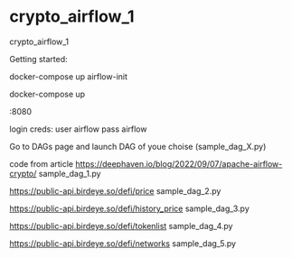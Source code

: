 # crypto_airflow_1
crypto_airflow_1

Getting started:

docker-compose up airflow-init

docker-compose up

<host>:8080

login creds:
user airflow
pass airflow

Go to DAGs page and launch DAG of youe choise (sample_dag_X.py)

code from article https://deephaven.io/blog/2022/09/07/apache-airflow-crypto/
sample_dag_1.py

https://public-api.birdeye.so/defi/price
sample_dag_2.py

https://public-api.birdeye.so/defi/history_price
sample_dag_3.py

https://public-api.birdeye.so/defi/tokenlist
sample_dag_4.py

https://public-api.birdeye.so/defi/networks
sample_dag_5.py


